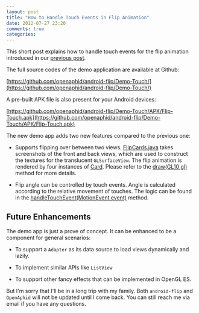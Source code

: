 ```yaml
---
layout: post
title: "How to Handle Touch Events in Flip Animation"
date: 2012-07-27 23:20
comments: true
categories: 
---
```


This short post explains how to handle touch events for the flip animation introduced in our [previous post](/blog/2012/05/21/how-to-implement-flipboard-animation-on-android/).

The full source codes of the demo application are available at Github:

[https://github.com/openaphid/android-flip/Demo-Touch/](https://github.com/openaphid/android-flip/Demo-Touch/)

A pre-built APK file is also present for your Android devices:

[https://github.com/openaphid/android-flip/Demo-Touch/APK/Flip-Touch.apk](https://github.com/openaphid/android-flip/Demo-Touch/APK/Flip-Touch.apk)

<!-- more -->

The new demo app adds two new features compared to the previous one:

- Supports flipping over between two views. [FlipCards.java](https://github.com/openaphid/android-flip/blob/master/Demo-Touch/src/com/aphidmobile/flip/FlipCards.java) takes screenshots of the front and back views, which are used to construct the textures for the translucent `GLSurfaceView`. The flip animation is rendered by four instances of [Card](https://github.com/openaphid/android-flip/blob/master/Demo-Touch/src/com/aphidmobile/flip/Card.java). Please refer to the [draw(GL10 gl)](https://github.com/openaphid/android-flip/blob/master/Demo-Touch/src/com/aphidmobile/flip/FlipCards.java) method for more details.

- Flip angle can be controlled by touch events. Angle is calculated according to the relative movement of touches. The logic can be found in the [handleTouchEvent(MotionEvent event)](https://github.com/openaphid/android-flip/blob/master/Demo-Touch/src/com/aphidmobile/flip/FlipCards.java) method.

## Future Enhancements

The demo app is just a prove of concept. It can be enhanced to be a component for general scenarios:

- To support a `Adapter` as its data source to load views dynamically and lazily.

- To implement similar APIs like `ListView`

- To support other fancy effects that can be implemented in OpenGL ES.

But I'm sorry that I'll be in a long trip with my family. Both `android-flip` and `OpenAphid` will not be updated until I come back. You can still reach me via email if you have any questions. 


